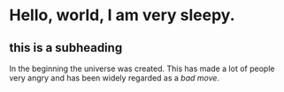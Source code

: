 # Hello, world, I am very sleepy. 
## this is a subheading 
In the beginning the universe was created. This has made a lot of people very angry and has been widely regarded as a *bad move*.

